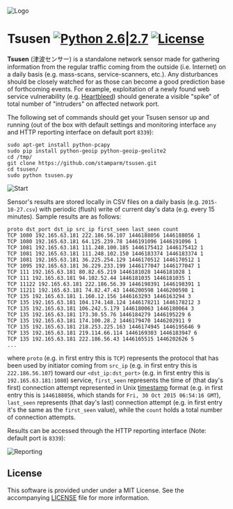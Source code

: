 ![Logo](http://i.imgur.com/DPh91R1.png)

# Tsusen [![Python 2.6|2.7](https://img.shields.io/badge/python-2.6|2.7-yellow.svg)](https://www.python.org/) [![License](https://img.shields.io/badge/license-MIT-red.svg)](https://github.com/stamparm/tsusen#license)

**Tsusen** (&#27941;&#27874;&#12475;&#12531;&#12469;&#12540;) is a standalone network sensor made for gathering information from the regular traffic coming from the outside (i.e. Internet) on a daily basis (e.g. mass-scans, service-scanners, etc.). Any disturbances should be closely watched for as those can become a good prediction base of forthcoming events. For example, exploitation of a newly found web service vulnerability (e.g. [Heartbleed](http://heartbleed.com/)) should generate a visible "spike" of total number of "intruders" on affected network port.


The following set of commands should get your Tsusen sensor up and running (out of the box with default settings and monitoring interface `any` and HTTP reporting interface on default port `8339`):

```
sudo apt-get install python-pcapy
sudo pip install python-geoip python-geoip-geolite2
cd /tmp/
git clone https://github.com/stamparm/tsusen.git
cd tsusen/
sudo python tsusen.py 
```

![Start](http://i.imgur.com/GE3dLXv.png)

Sensor's results are stored locally in CSV files on a daily basis (e.g. `2015-10-27.csv`) with periodic (flush) write of current day's data (e.g. every 15 minutes). Sample results are as follows:

```
proto dst_port dst_ip src_ip first_seen last_seen count
TCP 1080 192.165.63.181 222.186.56.107 1446188056 1446188056 1
TCP 1080 192.165.63.181 64.125.239.78 1446191096 1446191096 1
TCP 1081 192.165.63.181 111.248.100.185 1446175412 1446175412 1
TCP 1081 192.165.63.181 111.248.102.150 1446183374 1446183374 1
TCP 1081 192.165.63.181 36.225.254.129 1446170512 1446170512 1
TCP 1095 192.165.63.181 36.229.233.199 1446177047 1446177047 1
TCP 111 192.165.63.181 80.82.65.219 1446181028 1446181028 1
TCP 111 192.165.63.181 94.102.52.44 1446181035 1446181035 1
TCP 11122 192.165.63.181 222.186.56.39 1446198391 1446198391 1
TCP 11211 192.165.63.181 74.82.47.43 1446200598 1446200598 1
TCP 135 192.165.63.181 1.160.12.156 1446163293 1446163294 3
TCP 135 192.165.63.181 104.174.148.124 1446178211 1446178212 3
TCP 135 192.165.63.181 106.242.5.179 1446180063 1446180064 3
TCP 135 192.165.63.181 173.30.55.76 1446184279 1446195229 6
TCP 135 192.165.63.181 174.100.28.2 1446179470 1446202911 9
TCP 135 192.165.63.181 218.253.225.163 1446174945 1446195646 9
TCP 135 192.165.63.181 219.114.66.114 1446169303 1446183947 6
TCP 135 192.165.63.181 222.186.56.43 1446165515 1446202626 5
...
```

where `proto` (e.g. in first entry this is `TCP`) represents the protocol that has been used by initiator coming from `src_ip` (e.g. in first entry this is `222.186.56.107`) toward our `<dst_ip:dst_port>` (e.g. in first entry this is `192.165.63.181:1080`) service, `first_seen` represents the time of (that day's first) connection attempt represented in Unix [timestamp](http://www.onlineconversion.com/unix_time.htm) format (e.g. in first entry this is `1446188056`, which stands for `Fri, 30 Oct 2015 06:54:16 GMT`), `last_seen` represents (that day's last) connection attempt (e.g. in first entry it's the same as the `first_seen` value), while the `count` holds a total number of connection attempts.

Results can be accessed through the HTTP reporting interface (Note: default port is `8339`):

![Reporting](http://i.imgur.com/EOAAWb2.png)


## License

This software is provided under under a MIT License. See the accompanying [LICENSE](https://github.com/stamparm/tsusen/blob/master/LICENSE) file for more information.
